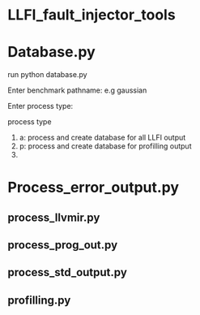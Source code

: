 # LLFI_fault_injector_tools

# Database.py

run python database.py

Enter benchmark pathname: e.g gaussian

Enter process type:

process type
1. a: process and create database for all LLFI output
2. p: process and create database for profilling output
3. 


# Process_error_output.py

## process_llvmir.py

## process_prog_out.py

## process_std_output.py

## profilling.py
